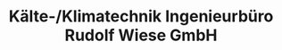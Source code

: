 ---
title: "Kälte-/Klimatechnik Ingenieurbüro Rudolf Wiese GmbH"
url: /goettingen/kaelte-klimatechnik-ingenieurbuero-rudolf-wiese-gmbh/
shop: Elektronik
---